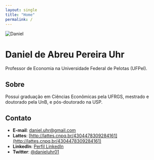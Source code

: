 ```yaml
---
layout: single
title: "Home"
permalink: /
---
```


<img src="https://daniel-uhr.github.io/Daniel.JPEG" alt="Daniel">


# Daniel de Abreu Pereira Uhr

Professor de Economia na Universidade Federal de Pelotas (UFPel).

## Sobre
Possui graduação em Ciências Econômicas pela UFRGS, mestrado e doutorado pela UnB, e pós-doutorado na USP.

## Contato
- **E-mail**: [daniel.uhr@gmail.com](mailto:daniel.uhr@gmail.com)
- **Lattes**: [http://lattes.cnpq.br/4304478309284161](http://lattes.cnpq.br/4304478309284161)
- **LinkedIn**: [Perfil LinkedIn](https://www.linkedin.com/in/daniel-uhr-6847675b)
- **Twitter**: [@danieluhr01](https://twitter.com/danieluhr01)
